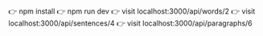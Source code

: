 👉 npm install
👉 npm run dev
👉 visit localhost:3000/api/words/2
👉 visit localhost:3000/api/sentences/4
👉 visit localhost:3000/api/paragraphs/6


